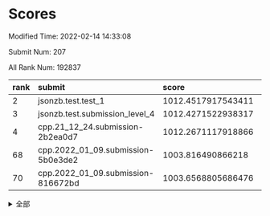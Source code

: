 # Scores

Modified Time: 2022-02-14 14:33:08

Submit Num: 207

All Rank Num: 192837

| rank |               submit               |       score        |       sigma        | pk_num |
| :--- | :--------------------------------- | :----------------- | :----------------- | :----- |
| 2    | jsonzb.test.test_1                 | 1012.4517917543411 | 0.8075940654700355 | 3725   |
| 3    | jsonzb.test.submission_level_4     | 1012.4271522938317 | 0.8132473772964715 | 3726   |
| 4    | cpp.21_12_24.submission-2b2ea0d7   | 1012.2671117918866 | 0.8088629826074124 | 3722   |
| 68   | cpp.2022_01_09.submission-5b0e3de2 | 1003.816490866218  | 0.7154837828230657 | 3726   |
| 70   | cpp.2022_01_09.submission-816672bd | 1003.6568805686476 | 0.7045017535861253 | 3728   |


<details>
<summary>全部</summary>

| rank |                 submit                 |       score        |       sigma        | pk_num |
| :--- | :------------------------------------- | :----------------- | :----------------- | :----- |
| 1    | gobigger.level_3.submission_level_3_38 | 1012.7447691093905 | 0.7923480225355565 | 3729   |
| 2    | jsonzb.test.test_1                     | 1012.4517917543411 | 0.8075940654700355 | 3725   |
| 3    | jsonzb.test.submission_level_4         | 1012.4271522938317 | 0.8132473772964715 | 3726   |
| 4    | cpp.21_12_24.submission-2b2ea0d7       | 1012.2671117918866 | 0.8088629826074124 | 3722   |
| 5    | gobigger.level_3.submission_level_3_10 | 1012.0940669366844 | 0.822109307039758  | 3726   |
| 6    | gobigger.level_3.submission_level_3_27 | 1011.9575442751906 | 0.7686548456647394 | 3731   |
| 7    | gobigger.level_3.submission_level_3_13 | 1011.4263028239857 | 0.7730055571853002 | 3726   |
| 8    | gobigger.level_3.submission_level_3_36 | 1011.1761143798961 | 0.7756624346700456 | 3730   |
| 9    | gobigger.level_3.submission_level_3_23 | 1011.0160254670708 | 0.7662618430216445 | 3726   |
| 10   | gobigger.level_3.submission_level_3_41 | 1011.0055886859022 | 0.7512573665307453 | 3722   |
| 11   | gobigger.level_3.submission_level_3_24 | 1010.8659230019177 | 0.7691437575323716 | 3726   |
| 12   | gobigger.level_3.submission_level_3_30 | 1010.8588943329962 | 0.770106815765938  | 3726   |
| 13   | gobigger.level_3.submission_level_3_4  | 1010.7608411400699 | 0.7581490030832563 | 3725   |
| 14   | gobigger.level_3.submission_level_3_11 | 1010.711275032916  | 0.7521904535735141 | 3734   |
| 15   | gobigger.level_3.submission_level_3_29 | 1010.7053242816789 | 0.7791903870482476 | 3731   |
| 16   | gobigger.level_3.submission_level_3_25 | 1010.6823054799463 | 0.7378137098032248 | 3731   |
| 17   | gobigger.level_3.submission_level_3_14 | 1010.5938504075622 | 0.7524947060214668 | 3731   |
| 18   | gobigger.level_3.submission_level_3_8  | 1010.4065782653189 | 0.7406858779438235 | 3726   |
| 19   | gobigger.level_3.submission_level_3_37 | 1010.3916278823914 | 0.7583021279255221 | 3730   |
| 20   | gobigger.level_3.submission_level_3_7  | 1010.2948647622618 | 0.7789734727167724 | 3724   |
| 21   | gobigger.level_3.submission_level_3_22 | 1010.2234949029055 | 0.7467030218827246 | 3729   |
| 22   | gobigger.level_3.submission_level_3_48 | 1010.2065575936226 | 0.7618534885859428 | 3727   |
| 23   | gobigger.level_3.submission_level_3_15 | 1010.072641055969  | 0.7576955939419974 | 3728   |
| 24   | gobigger.level_3.submission_level_3_16 | 1010.0241691736816 | 0.7710010638323747 | 3722   |
| 25   | gobigger.level_3.submission_level_3_40 | 1010.0016247233701 | 0.762467251417422  | 3723   |
| 26   | gobigger.level_3.submission_level_3_42 | 1009.9499468847174 | 0.7441297871602695 | 3727   |
| 27   | gobigger.level_3.submission_level_3_39 | 1009.8162559819764 | 0.7548136164713497 | 3729   |
| 28   | gobigger.level_3.submission_level_3_3  | 1009.7594981192728 | 0.7586961269578932 | 3721   |
| 29   | gobigger.level_3.submission_level_3_21 | 1009.7376691423417 | 0.7634685326728706 | 3731   |
| 30   | gobigger.level_3.submission_level_3_6  | 1009.7150578822873 | 0.7767483044488788 | 3729   |
| 31   | gobigger.level_3.submission_level_3_34 | 1009.6771961646327 | 0.7441164336266237 | 3722   |
| 32   | gobigger.level_3.submission_level_3_2  | 1009.6273024725513 | 0.7598274618989558 | 3726   |
| 33   | gobigger.level_3.submission_level_3_45 | 1009.5768721090044 | 0.7463728503786655 | 3725   |
| 34   | gobigger.level_3.submission_level_3_28 | 1009.5673166145601 | 0.7725641510848851 | 3734   |
| 35   | gobigger.level_3.submission_level_3_0  | 1009.5563857594111 | 0.7491637699874113 | 3730   |
| 36   | gobigger.level_3.submission_level_3_49 | 1009.5299284922703 | 0.7421034204820219 | 3727   |
| 37   | gobigger.level_3.submission_level_3_33 | 1009.4809125807631 | 0.7654979969291795 | 3729   |
| 38   | gobigger.level_3.submission_level_3_47 | 1009.4336216381079 | 0.7455421452719415 | 3726   |
| 39   | gobigger.level_3.submission_level_3_26 | 1009.4135221619754 | 0.7729176488490518 | 3729   |
| 40   | gobigger.level_3.submission_level_3_20 | 1009.4009741167573 | 0.7650765134896328 | 3719   |
| 41   | gobigger.level_3.submission_level_3_19 | 1009.3639170549488 | 0.7610139145729252 | 3724   |
| 42   | gobigger.level_3.submission_level_3_31 | 1009.2977613036792 | 0.7787702691242849 | 3729   |
| 43   | gobigger.level_3.submission_level_3_44 | 1009.2228589135992 | 0.7301254282290022 | 3732   |
| 44   | gobigger.level_3.submission_level_3_18 | 1009.1360435480123 | 0.7379407625967841 | 3726   |
| 45   | gobigger.level_3.submission_level_3_12 | 1009.026936242898  | 0.7462721756120627 | 3728   |
| 46   | gobigger.level_3.submission_level_3_35 | 1008.6877656870054 | 0.7402941757200595 | 3730   |
| 47   | gobigger.level_3.submission_level_3_5  | 1008.6372738749319 | 0.7643486668340641 | 3728   |
| 48   | gobigger.level_3.submission_level_3_1  | 1008.5495427486896 | 0.7534850720187962 | 3722   |
| 49   | gobigger.level_3.submission_level_3_43 | 1008.5014162499427 | 0.7370807767364999 | 3726   |
| 50   | gobigger.level_3.submission_level_3_17 | 1008.412415486919  | 0.7521644344213108 | 3728   |
| 51   | gobigger.level_3.submission_level_3_32 | 1008.3907109863324 | 0.7412112159740716 | 3726   |
| 52   | gobigger.level_3.submission_level_3_46 | 1008.3760741524452 | 0.7358243172766153 | 3727   |
| 53   | gobigger.level_3.submission_level_3_9  | 1008.0823980540503 | 0.7395967599774731 | 3724   |
| 54   | gobigger.level_1.submission_level_1_23 | 1004.9138502520681 | 0.717387287825887  | 3728   |
| 55   | gobigger.level_1.submission_level_1_22 | 1004.7425411706289 | 0.7171560468164552 | 3727   |
| 56   | gobigger.level_1.submission_level_1_29 | 1004.6815156826603 | 0.7205600881191605 | 3727   |
| 57   | gobigger.level_1.submission_level_1_48 | 1004.4996088437002 | 0.7278081198705458 | 3732   |
| 58   | gobigger.level_1.submission_level_1_34 | 1004.439903221868  | 0.7149637413340666 | 3729   |
| 59   | gobigger.level_1.submission_level_1_19 | 1004.3358184768186 | 0.71086828871678   | 3731   |
| 60   | gobigger.level_1.submission_level_1_49 | 1004.1736937828163 | 0.7318001215437222 | 3722   |
| 61   | gobigger.level_1.submission_level_1_30 | 1004.1353786629622 | 0.7172928092511113 | 3725   |
| 62   | gobigger.level_1.submission_level_1_27 | 1004.1324563822054 | 0.718116264392021  | 3725   |
| 63   | gobigger.level_1.submission_level_1_33 | 1004.091970307825  | 0.7304014599248173 | 3727   |
| 64   | gobigger.level_1.submission_level_1_6  | 1004.0494704250244 | 0.7218111869249744 | 3729   |
| 65   | gobigger.level_1.submission_level_1_15 | 1003.9995673837648 | 0.7167127356325305 | 3723   |
| 66   | gobigger.level_1.submission_level_1_2  | 1003.9635410807405 | 0.7174160252335471 | 3721   |
| 67   | gobigger.level_1.submission_level_1_18 | 1003.8569319576998 | 0.7088910068481649 | 3728   |
| 68   | cpp.2022_01_09.submission-5b0e3de2     | 1003.816490866218  | 0.7154837828230657 | 3726   |
| 69   | gobigger.level_1.submission_level_1_4  | 1003.6836726262204 | 0.720408366223513  | 3722   |
| 70   | cpp.2022_01_09.submission-816672bd     | 1003.6568805686476 | 0.7045017535861253 | 3728   |
| 71   | gobigger.level_1.submission_level_1_24 | 1003.6115083996086 | 0.7080746451429104 | 3728   |
| 72   | gobigger.level_1.submission_level_1_16 | 1003.5543352667713 | 0.7098861001675271 | 3729   |
| 73   | gobigger.level_1.submission_level_1_3  | 1003.5145363435241 | 0.7268586913887402 | 3725   |
| 74   | gobigger.level_1.submission_level_1_7  | 1003.5051529073882 | 0.7131168050898369 | 3726   |
| 75   | gobigger.level_1.submission_level_1_17 | 1003.490936879978  | 0.7229018065760353 | 3730   |
| 76   | gobigger.level_1.submission_level_1_13 | 1003.2964182806446 | 0.7091301266139548 | 3727   |
| 77   | gobigger.level_1.submission_level_1_14 | 1003.2825246946821 | 0.7152091083530849 | 3729   |
| 78   | gobigger.level_1.submission_level_1_11 | 1003.2568308616217 | 0.7151437517937471 | 3720   |
| 79   | gobigger.level_1.submission_level_1_41 | 1003.2245045056235 | 0.727381527125802  | 3733   |
| 80   | gobigger.level_1.submission_level_1_20 | 1003.2224486215352 | 0.7155565654071498 | 3729   |
| 81   | gobigger.level_1.submission_level_1_8  | 1003.2117168887738 | 0.7120588907907897 | 3730   |
| 82   | gobigger.level_1.submission_level_1_43 | 1003.180881410436  | 0.7045719744502885 | 3720   |
| 83   | gobigger.level_1.submission_level_1_26 | 1003.1741866234772 | 0.7248256288638822 | 3728   |
| 84   | gobigger.level_1.submission_level_1_42 | 1003.1713696029564 | 0.7278176848409617 | 3721   |
| 85   | gobigger.level_1.submission_level_1_1  | 1003.1609370362313 | 0.710741001849444  | 3727   |
| 86   | gobigger.level_1.submission_level_1_36 | 1003.1435824286945 | 0.7174996326350775 | 3728   |
| 87   | gobigger.level_1.submission_level_1_44 | 1003.1339320437005 | 0.7181953439555141 | 3728   |
| 88   | gobigger.level_1.submission_level_1_32 | 1003.1093543722907 | 0.7083402324204043 | 3721   |
| 89   | gobigger.level_1.submission_level_1_0  | 1003.0836692266481 | 0.7090086770602884 | 3725   |
| 90   | gobigger.level_1.submission_level_1_46 | 1002.8897304006963 | 0.7060197876285907 | 3726   |
| 91   | gobigger.level_1.submission_level_1_12 | 1002.8758406433166 | 0.7153682926959176 | 3727   |
| 92   | gobigger.level_1.submission_level_1_39 | 1002.8526932634026 | 0.7061278289890601 | 3727   |
| 93   | gobigger.level_1.submission_level_1_35 | 1002.8013305365149 | 0.7118482290716919 | 3729   |
| 94   | gobigger.level_1.submission_level_1_25 | 1002.7666083563539 | 0.7041965943783285 | 3721   |
| 95   | gobigger.level_1.submission_level_1_21 | 1002.6613929836677 | 0.7113188983727522 | 3722   |
| 96   | gobigger.level_1.submission_level_1_45 | 1002.6041270972386 | 0.7100916256291911 | 3722   |
| 97   | gobigger.level_1.submission_level_1_47 | 1002.5534195971621 | 0.7126840459235368 | 3722   |
| 98   | gobigger.level_1.submission_level_1_5  | 1002.4552516118317 | 0.7088712088641884 | 3726   |
| 99   | gobigger.level_1.submission_level_1_38 | 1002.365134592153  | 0.7228900517919483 | 3724   |
| 100  | gobigger.level_1.submission_level_1_31 | 1002.3541010350698 | 0.7098162501868035 | 3726   |
| 101  | gobigger.level_1.submission_level_1_10 | 1002.296571569272  | 0.7116108363003602 | 3727   |
| 102  | gobigger.level_1.submission_level_1_28 | 1002.190512109862  | 0.7141529610885586 | 3727   |
| 103  | gobigger.level_1.submission_level_1_9  | 1002.164007371948  | 0.7171017064855888 | 3726   |
| 104  | gobigger.level_1.submission_level_1_37 | 1001.6656920599813 | 0.7249904727553234 | 3725   |
| 105  | gobigger.level_1.submission_level_1_40 | 1001.548623946082  | 0.722026755044418  | 3727   |
| 106  | gobigger.random.submission_random_37   | 997.9143190695727  | 0.7149008818827481 | 3728   |
| 107  | gobigger.random.submission_random_31   | 997.6978743550932  | 0.7127241707561766 | 3728   |
| 108  | gobigger.random.submission_random_40   | 997.2957489470136  | 0.7125058492788536 | 3730   |
| 109  | gobigger.random.submission_random_6    | 997.209843449862   | 0.7061103752268495 | 3724   |
| 110  | gobigger.random.submission_random_8    | 996.9507577159077  | 0.7050904917782927 | 3730   |
| 111  | gobigger.random.submission_random_0    | 996.8767998685106  | 0.7092599022884996 | 3725   |
| 112  | gobigger.random.submission_random_47   | 996.7204781452272  | 0.7043695147806156 | 3729   |
| 113  | gobigger.random.submission_random_23   | 996.6619667965314  | 0.7103251798880234 | 3729   |
| 114  | gobigger.random.submission_random_25   | 996.6568319482392  | 0.7008598059734521 | 3729   |
| 115  | gobigger.random.submission_random_19   | 996.4894506321054  | 0.7075078939246298 | 3729   |
| 116  | gobigger.random.submission_random_46   | 996.4893785139664  | 0.6974988208004995 | 3725   |
| 117  | gobigger.random.submission_random_12   | 996.4844251495231  | 0.6955355525605983 | 3728   |
| 118  | gobigger.random.submission_random_43   | 996.4734727729422  | 0.7111820924398313 | 3725   |
| 119  | gobigger.random.submission_random_49   | 996.4687868620827  | 0.7167290787911977 | 3727   |
| 120  | gobigger.random.submission_random_28   | 996.3709506052451  | 0.7208033178256698 | 3730   |
| 121  | gobigger.random.submission_random_2    | 996.3419217723653  | 0.7190310217549706 | 3727   |
| 122  | gobigger.random.submission_random_41   | 996.296417915061   | 0.697013308149201  | 3729   |
| 123  | gobigger.random.submission_random_7    | 996.1565134344761  | 0.7120052105209909 | 3731   |
| 124  | gobigger.random.submission_random_21   | 996.1346648238814  | 0.7057082799486697 | 3722   |
| 125  | gobigger.random.submission_random_48   | 996.1024596592231  | 0.7347595207813964 | 3725   |
| 126  | gobigger.random.submission_random_44   | 996.0463052918124  | 0.7088204896339408 | 3725   |
| 127  | gobigger.random.submission_random_18   | 996.0092635663528  | 0.7004086220523639 | 3725   |
| 128  | gobigger.random.submission_random_26   | 996.0037122984779  | 0.7079714487984153 | 3726   |
| 129  | gobigger.random.submission_random_14   | 995.9818214396216  | 0.7003591370863961 | 3726   |
| 130  | gobigger.random.submission_random_30   | 995.9621175268304  | 0.715369075975013  | 3729   |
| 131  | gobigger.random.submission_random_42   | 995.9204235635979  | 0.7157158930220425 | 3726   |
| 132  | gobigger.random.submission_random_33   | 995.8562865480225  | 0.7154445793658495 | 3727   |
| 133  | gobigger.random.submission_random_17   | 995.8324817241576  | 0.7012963852862134 | 3729   |
| 134  | gobigger.random.submission_random_35   | 995.7868423275582  | 0.719368250182392  | 3726   |
| 135  | gobigger.random.submission_random_27   | 995.7484045648415  | 0.720988834309926  | 3726   |
| 136  | gobigger.random.submission_random_32   | 995.742951296282   | 0.7107260130027547 | 3723   |
| 137  | gobigger.random.submission_random_24   | 995.7279700763386  | 0.7204324544773091 | 3729   |
| 138  | gobigger.random.submission_random_34   | 995.7269862068765  | 0.7127918357203508 | 3726   |
| 139  | gobigger.random.submission_random_9    | 995.7077314523326  | 0.7133622175265576 | 3724   |
| 140  | gobigger.random.submission_random_16   | 995.7045735363711  | 0.7125104294428712 | 3725   |
| 141  | gobigger.random.submission_random_10   | 995.6853666777972  | 0.7277489555973427 | 3724   |
| 142  | gobigger.random.submission_random_38   | 995.6642277210393  | 0.7170842627857664 | 3726   |
| 143  | gobigger.random.submission_random_39   | 995.6328566815655  | 0.7164530653806431 | 3726   |
| 144  | gobigger.random.submission_random_20   | 995.6174990411531  | 0.7117915613696542 | 3723   |
| 145  | gobigger.random.submission_random_45   | 995.5181309417875  | 0.7296080204885782 | 3725   |
| 146  | gobigger.random.submission_random_1    | 995.2985741190097  | 0.7042294636687988 | 3725   |
| 147  | gobigger.random.submission_random_4    | 995.256649223722   | 0.7105656407428417 | 3725   |
| 148  | gobigger.random.submission_random_36   | 995.1771516374805  | 0.705060789029802  | 3727   |
| 149  | gobigger.random.submission_random_22   | 995.1603775694147  | 0.725694146504467  | 3726   |
| 150  | gobigger.random.submission_random_15   | 995.1197386404972  | 0.7048386583523204 | 3728   |
| 151  | gobigger.random.submission_random_3    | 995.1060911525383  | 0.7197042168032223 | 3728   |
| 152  | gobigger.random.submission_random_5    | 995.0750648532991  | 0.7153730213473134 | 3723   |
| 153  | gobigger.random.submission_random_13   | 994.994860164135   | 0.728309673547355  | 3727   |
| 154  | gobigger.random.submission_random_11   | 994.6573548103717  | 0.6979963445529429 | 3717   |
| 155  | gobigger.random.submission_random_29   | 994.304881234306   | 0.7198366793556258 | 3726   |
| 156  | gobigger.level_2.submission_level_2_43 | 993.80537313553    | 0.7378754112426954 | 3726   |
| 157  | gobigger.level_2.submission_level_2_27 | 993.7565121986765  | 0.7400110115451403 | 3729   |
| 158  | gobigger.level_2.submission_level_2_1  | 993.4499816400245  | 0.7323399117778467 | 3729   |
| 159  | gobigger.level_2.submission_level_2_0  | 993.0833165376284  | 0.7401322681908161 | 3720   |
| 160  | gobigger.level_2.submission_level_2_44 | 993.0633603140602  | 0.736170281323111  | 3730   |
| 161  | gobigger.level_2.submission_level_2_36 | 992.9747547319447  | 0.7451609359574146 | 3725   |
| 162  | gobigger.level_2.submission_level_2_21 | 992.9574571134857  | 0.7282502952982828 | 3727   |
| 163  | gobigger.level_2.submission_level_2_39 | 992.9551746377476  | 0.739907725308268  | 3724   |
| 164  | gobigger.level_2.submission_level_2_2  | 992.8960906475812  | 0.7365553506569449 | 3722   |
| 165  | gobigger.level_2.submission_level_2_46 | 992.8268667909838  | 0.7429680730985658 | 3726   |
| 166  | gobigger.level_2.submission_level_2_26 | 992.8264426123295  | 0.7299368082046646 | 3724   |
| 167  | gobigger.level_2.submission_level_2_33 | 992.757758429248   | 0.7459303073468078 | 3729   |
| 168  | gobigger.level_2.submission_level_2_49 | 992.6061257016396  | 0.7279312193558658 | 3728   |
| 169  | gobigger.level_2.submission_level_2_16 | 992.5891045209564  | 0.738236919222544  | 3727   |
| 170  | gobigger.level_2.submission_level_2_37 | 992.506867069278   | 0.7341212124906173 | 3731   |
| 171  | gobigger.level_2.submission_level_2_4  | 992.479408106343   | 0.7624840575085464 | 3724   |
| 172  | gobigger.level_2.submission_level_2_9  | 992.4710921380569  | 0.7454662250931294 | 3725   |
| 173  | gobigger.level_2.submission_level_2_34 | 992.4484313516908  | 0.7493698012548577 | 3728   |
| 174  | gobigger.level_2.submission_level_2_42 | 992.4106092006241  | 0.7458552961519835 | 3725   |
| 175  | gobigger.level_2.submission_level_2_6  | 992.3418280833288  | 0.7430407508289608 | 3725   |
| 176  | gobigger.level_2.submission_level_2_40 | 992.324439805454   | 0.7464177766196677 | 3722   |
| 177  | gobigger.level_2.submission_level_2_7  | 992.3235573210167  | 0.7518201047061643 | 3725   |
| 178  | gobigger.level_2.submission_level_2_10 | 992.2710960736187  | 0.7473275179386433 | 3735   |
| 179  | gobigger.level_2.submission_level_2_14 | 992.2362775294696  | 0.7210050508708511 | 3718   |
| 180  | gobigger.level_2.submission_level_2_25 | 992.2160971062433  | 0.7543012464124842 | 3723   |
| 181  | gobigger.level_2.submission_level_2_12 | 992.1447117388493  | 0.7481347885256194 | 3725   |
| 182  | gobigger.level_2.submission_level_2_5  | 992.1331288392685  | 0.7487996115653293 | 3718   |
| 183  | gobigger.level_2.submission_level_2_3  | 992.0956195965724  | 0.7460215941642853 | 3727   |
| 184  | gobigger.level_2.submission_level_2_13 | 992.0649870264546  | 0.7436207830276118 | 3722   |
| 185  | gobigger.level_2.submission_level_2_31 | 992.0066231992137  | 0.7614710740724437 | 3727   |
| 186  | gobigger.level_2.submission_level_2_8  | 992.0065404800025  | 0.7309098035696329 | 3724   |
| 187  | gobigger.level_2.submission_level_2_17 | 991.9823536153774  | 0.7492174816809873 | 3728   |
| 188  | gobigger.level_2.submission_level_2_20 | 991.9420337527529  | 0.7709069899526358 | 3725   |
| 189  | gobigger.level_2.submission_level_2_29 | 991.8259829713255  | 0.7663241568525319 | 3726   |
| 190  | gobigger.level_2.submission_level_2_48 | 991.7366170149267  | 0.7498722539503743 | 3727   |
| 191  | gobigger.level_2.submission_level_2_11 | 991.7032090467388  | 0.7447712887248827 | 3725   |
| 192  | gobigger.level_2.submission_level_2_15 | 991.6585178481159  | 0.7709182529831063 | 3724   |
| 193  | gobigger.level_2.submission_level_2_47 | 991.6203780269282  | 0.746495199548782  | 3728   |
| 194  | gobigger.level_2.submission_level_2_24 | 991.3561324365954  | 0.7515752877928685 | 3728   |
| 195  | gobigger.level_2.submission_level_2_38 | 991.2763718272282  | 0.7474323021261585 | 3725   |
| 196  | gobigger.level_2.submission_level_2_22 | 991.2722060875669  | 0.7351689162850588 | 3724   |
| 197  | gobigger.level_2.submission_level_2_23 | 991.2213596832413  | 0.7647164144640154 | 3727   |
| 198  | gobigger.level_2.submission_level_2_18 | 991.0710637334455  | 0.7610400498989555 | 3733   |
| 199  | gobigger.level_2.submission_level_2_41 | 991.0494477893843  | 0.7477915962208755 | 3726   |
| 200  | gobigger.level_2.submission_level_2_35 | 991.0486514390174  | 0.7647377308408486 | 3725   |
| 201  | gobigger.level_2.submission_level_2_30 | 990.9500052833582  | 0.765733758441012  | 3728   |
| 202  | gobigger.level_2.submission_level_2_45 | 990.9000885255406  | 0.74307990278708   | 3725   |
| 203  | gobigger.level_2.submission_level_2_32 | 990.8679460009403  | 0.763246967565343  | 3731   |
| 204  | gobigger.level_2.submission_level_2_28 | 990.2795690367377  | 0.7604180403652194 | 3723   |
| 205  | gobigger.level_2.submission_level_2_19 | 990.2782592388385  | 0.7665627887556631 | 3724   |
| 206  | gobigger.none.submission_none_1        | 977.2357776338846  | 1.3240495539545754 | 3727   |
| 207  | gobigger.none.submission_none_0        | 975.2304624169145  | 1.6038025220523084 | 3726   |

</details>